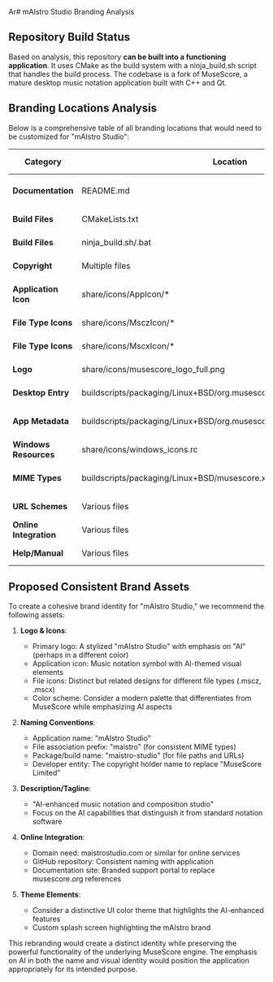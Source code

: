 Ar# mAIstro Studio Branding Analysis

## Repository Build Status

Based on analysis, this repository **can be built into a functioning application**. It uses CMake as the build system with a ninja_build.sh script that handles the build process. The codebase is a fork of MuseScore, a mature desktop music notation application built with C++ and Qt.

## Branding Locations Analysis

Below is a comprehensive table of all branding locations that would need to be customized for "mAIstro Studio":

| Category | Location | Current Branding | Type | Replacement Needed |
|----------|----------|------------------|------|-------------------|
| **Documentation** | README.md | "Maistro" | Text | Project name and description |
| **Build Files** | CMakeLists.txt | "MuseScore" (project name) | Text | Project name |
| **Build Files** | ninja_build.sh/.bat | "MuseScore" references | Text | Build script language |
| **Copyright** | Multiple files | "MuseScore Studio", "MuseScore Limited" | Text | Copyright holder |
| **Application Icon** | share/icons/AppIcon/* | MS4_AppIcon.ico/.png | Image | Application icon (multiple sizes) |
| **File Type Icons** | share/icons/MsczIcon/* | MS4_MsczIcon.ico/.png | Image | File icon for .mscz |
| **File Type Icons** | share/icons/MscxIcon/* | MS4_MscxIcon.ico/.png | Image | File icon for .mscx |
| **Logo** | share/icons/musescore_logo_full.png | MuseScore logo | Image | Full logo image |
| **Desktop Entry** | buildscripts/packaging/Linux+BSD/org.musescore.MuseScore.desktop.in | MuseScore references | Text | App ID, name, exec |
| **App Metadata** | buildscripts/packaging/Linux+BSD/org.musescore.MuseScore.appdata.xml.in | MuseScore name, description, URLs | Text/XML | App ID, description, URLs |
| **Windows Resources** | share/icons/windows_icons.rc | Icon file references | Text | Icon references |
| **MIME Types** | buildscripts/packaging/Linux+BSD/musescore.xml.in | MIME type definitions | Text/XML | File association types |
| **URL Schemes** | Various files | "musescore:" URL scheme | Text | Custom URL scheme |
| **Online Integration** | Various files | References to musescore.com | Text | Online service URLs |
| **Help/Manual** | Various files | References to musescore.org | Text | Help/support URLs |

## Proposed Consistent Brand Assets

To create a cohesive brand identity for "mAIstro Studio," we recommend the following assets:

1. **Logo & Icons**:
   - Primary logo: A stylized "mAIstro Studio" with emphasis on "AI" (perhaps in a different color)
   - Application icon: Music notation symbol with AI-themed visual elements
   - File icons: Distinct but related designs for different file types (.mscz, .mscx)
   - Color scheme: Consider a modern palette that differentiates from MuseScore while emphasizing AI aspects

2. **Naming Conventions**:
   - Application name: "mAIstro Studio"
   - File association prefix: "maistro" (for consistent MIME types)
   - Package/build name: "maistro-studio" (for file paths and URLs)
   - Developer entity: The copyright holder name to replace "MuseScore Limited"

3. **Description/Tagline**:
   - "AI-enhanced music notation and composition studio"
   - Focus on the AI capabilities that distinguish it from standard notation software

4. **Online Integration**:
   - Domain need: maistrostudio.com or similar for online services
   - GitHub repository: Consistent naming with application
   - Documentation site: Branded support portal to replace musescore.org references

5. **Theme Elements**:
   - Consider a distinctive UI color theme that highlights the AI-enhanced features
   - Custom splash screen highlighting the mAIstro brand

This rebranding would create a distinct identity while preserving the powerful functionality of the underlying MuseScore engine. The emphasis on AI in both the name and visual identity would position the application appropriately for its intended purpose.